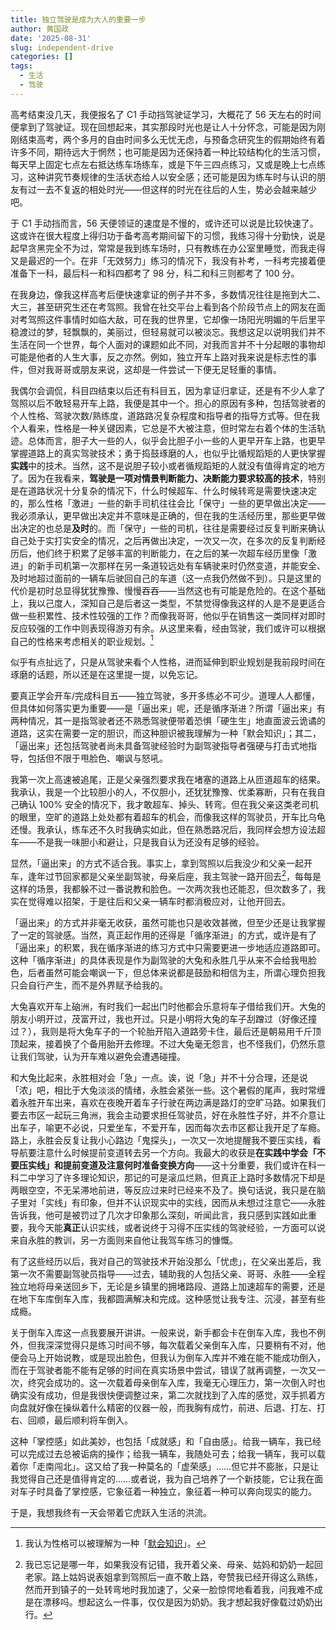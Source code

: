 ```yaml
---
title: 独立驾驶是成为大人的重要一步
author: 黄国政
date: '2025-08-31'
slug: independent-drive
categories: []
tags:
  - 生活
  - 驾驶
---
```


<!--more-->

高考结束没几天，我便报名了 C1 手动挡驾驶证学习，大概花了 56 天左右的时间便拿到了驾驶证。现在回想起来，其实那段时光也是让人十分怀念，可能是因为刚刚结束高考，两个多月的自由时间多么无忧无虑，与预备念研究生的假期始终有着许多不同，期待远大于惘然；也可能是因为还保持着一种比较结构化的生活习惯，每天早上固定七点左右抵达练车场练车，或是下午三四点练习，又或是晚上七点练习，这种讲究节奏规律的生活状态给人以安全感；还可能是因为练车时与认识的朋友有过一去不复返的相处时光——但这样的时光在往后的人生，势必会越来越少吧。

于 C1 手动挡而言，56 天便领证的速度是不慢的，或许还可以说是比较快速了。这或许在很大程度上得归功于备考高考期间留下的习惯，我练习得十分勤快，说是起早贪黑完全不为过，常常是我到练车场时，只有教练在办公室里睡觉，而我走得又是最迟的一个。在非「无效努力」练习的情况下，我没有补考，一科考完接着便准备下一科，最后科一和科四都考了 98 分，科二和科三则都考了 100 分。

在我身边，像我这样高考后便快速拿证的例子并不多，多数情况往往是拖到大二、大三，甚至研究生还在考驾照。我曾在社交平台上看到各个阶段节点上的网友在面对考驾照这件事情时如临大敌，可在我的世界里，它却像一场阳光明媚的午后里平稳渡过的梦，轻飘飘的，美丽过，但轻易就可以被淡忘。我想这足以说明我们并不生活在同一个世界，每个人面对的课题如此不同，对我而言并不十分起眼的事物却可能是他者的人生大事，反之亦然。例如，独立开车上路对我来说是标志性的事件，但对我哥哥或朋友来说，这却是一件尝试一下便无足轻重的事情。

我偶尔会调侃，科目四结束以后还有科目五，因为拿证归拿证，还是有不少人拿了驾照以后不敢轻易开车上路，我便是其中一个。担心的原因有多种，包括驾驶者的个人性格、驾驶次数/熟练度，道路路况复杂程度和指导者的指导方式等。但在我个人看来，性格是一种关键因素，它总是不大被注意，但时常左右着个体的生活轨迹。总体而言，胆子大一些的人，似乎会比胆子小一些的人更早开车上路，也更早掌握道路上的真实驾驶技术；勇于捣鼓琢磨的人，也似乎比循规蹈矩的人更快掌握**实践**中的技术。当然，这不是说胆子较小或者循规蹈矩的人就没有值得肯定的地方了。因为在我看来，**驾驶是一项对情景判断能力、决断能力要求较高的技术**，特别是在道路状况十分复杂的情况下，什么时候超车、什么时候转弯是需要快速决定的，那么性格「激进」一些的新手司机往往会比「保守」一些的更早做出决定——我必须承认，更早做出决定并不意味是正确的，但在我的生活经历里，那些更早做出决定的也总是**及时**的。而「保守」一些的司机，往往是需要经过反复判断来确认自己处于实打实安全的情况，之后再做出决定，一次又一次，在多次的反复判断经历后，他们终于积累了足够丰富的判断能力，在之后的某一次超车经历里像「激进」的新手司机第一次那样在另一条道较远处有车辆驶来时仍然变道，并能安全、及时地超过面前的一辆车后驶回自己的车道（这一点我仍然做不到）。只是这里的代价是初时总显得犹犹豫豫、慢慢吞吞——当然这也有可能是危险的。在这个基础上，我以己度人，深知自己是后者这一类型，不禁觉得像我这样的人是不是更适合做一些积累性、技术性较强的工作？而像我哥哥，他似乎在销售这一类同样对即时反应较强的工作中则表现得游刃有余。从这里来看，经由驾驶，我们或许可以根据自己的性格来考虑相关的职业规划。[^1]

[^1]: 我认为性格可以被理解为一种「[默会知识](https://zh.wikipedia.org/zh-cn/%E9%9A%90%E6%80%A7%E7%9F%A5%E8%AF%86)」。

似乎有点扯远了，只是从驾驶来看个人性格，进而延伸到职业规划是我前段时间在琢磨的话题，所以还是在这里提一提，以免忘记。

要真正学会开车/完成科目五——独立驾驶，多开多练必不可少。道理人人都懂，但具体如何落实更为重要——是「逼出来」呢，还是循序渐进？所谓「逼出来」有两种情况，其一是指驾驶者还不熟悉驾驶便带着恐惧「硬生生」地直面波云诡谲的道路，这实在需要一定的胆识，而这种胆识被我理解为一种「默会知识」；其二，「逼出来」还包括驾驶者尚未具备驾驶经验时为副驾驶指导者强硬与打击式地指导，包括但不限于甩脸色、嘲讽与怒吼。

我第一次上高速被追尾，正是父亲强烈要求我在堵塞的道路上从匝道超车的结果。我承认，我是一个比较胆小的人，不仅胆小，还犹犹豫豫、优柔寡断，只有在我自己确认 100% 安全的情况下，我才敢超车、掉头、转弯。但在我父亲这类老司机的眼里，空旷的道路上处处都有着超车的机会，而像我这样的驾驶员，开车比乌龟还慢。我承认，练车还不久时我确实如此，但在熟悉路况后，我同样会想方设法超车——不是我一味胆小和避让，只是我自认为还没有足够的经验。

显然，「逼出来」的方式不适合我。事实上，拿到驾照以后我没少和父亲一起开车，逢年过节回家都是父亲坐副驾驶，母亲后座，我主驾驶一路开回去[^2]，每每是这样的场景，我都躲不过一番说教和脸色。一次两次我也还能忍，但次数多了，我实在觉得难以招架，于是往后和父亲一辆车时都消极应对，让他开回去。

[^2]: 我已忘记是哪一年，如果我没有记错，我开着父亲、母亲、姑妈和奶奶一起回老家。路上姑妈说表姐拿到驾照后一直不敢上路，夸赞我已经开得这么熟练，然而开到镇子的一处转弯地时我加速了，父亲一脸惊愕地看着我，问我难不成是在漂移吗。想起这么一件事，仅仅是因为奶奶。我才想起我好像载过奶奶出行。

「逼出来」的方式并非毫无收获，虽然可能也只是收效甚微，但至少还是让我掌握了一定的驾驶感。当然，真正起作用的还得是「循序渐进」的方式，或许是有了「逼出来」的积累，我在循序渐进的练习方式中只需要更进一步地适应道路即可。这种「循序渐进」的具体表现是作为副驾驶的大兔和永胜几乎从来不会给我甩脸色，后者虽然可能会嘲讽一下，但总体来说都是鼓励和相信为主，所谓心理负担我只会自行产生，而不是外界赋予给我的。

大兔喜欢开车上硇洲，有时我们一起出门时他都会乐意将车子借给我们开。大兔的朋友小明开过，茂富开过，我也开过。只是小明将大兔的车子刮蹭过（好像还撞过？），我则是将大兔车子的一个轮胎开陷入道路旁卡住，最后还是朝易用千斤顶顶起来，接着换了个备用胎开去修理。不过大兔毫无怨言，也不怪我们，仍然乐意让我们驾驶，认为开车难以避免会遭遇碰撞。

和大兔比起来，永胜相对会「急」一点。诶，说「急」并不十分合理，还是说「浓」吧，相比于大兔淡淡的情绪，永胜会紧张一些。这个暑假的尾声，我时常缠着永胜开车出来，喜欢在夜晚开着车子行驶在两边满是路灯的空旷马路。如果我们要去市区一起玩三角洲，我会主动要求担任驾驶员，好在永胜性子好，并不介意让出车子，喻更不必说，只爱坐车，不爱开车，因而每次去市区都让我开足了车瘾。路上，永胜会反复让我小心路边「鬼探头」，一次又一次地提醒我不要压实线，看导航要注意什么时候提前变道转去另一个方向。我最大的收获是**在实践中学会「不要压实线」**和**提前变道及注意何时准备变换方向**——这十分重要，我们或许在科一科二中学习了许多理论知识，那记的可是滚瓜烂熟，但真正上路时多数情况下却是两眼空空，不无呆滞地前进，等反应过来时已经来不及了。换句话说，我只是在脑子里对「实线」有印象，但并不认识现实中的实线，因而从未想过注意它——永胜告诉我，他可是被罚过了几次才印象那么深刻，听闻此言，我只感到实践如此重要，我今天能**真正**认识实线，或者说终于习得不压实线的驾驶经验，一方面可以说来自永胜的教训，另一方面则来自他让我驾车练习的慷慨。

有了这些经历以后，我对自己的驾驶技术开始没那么「忧虑」，在父亲出差后，我第一次不需要副驾驶员指导——过去，辅助我的人包括父亲、哥哥、永胜——全程独立地将母亲送回乡下，无论是乡镇里的拥堵路段、道路上加速超车的需要，还是在地下车库倒车入库，我都圆满解决和完成。这种感觉让我专注、沉浸，甚至有些成瘾。

关于倒车入库这一点我要展开讲讲。一般来说，新手都会卡在倒车入库，我也不例外，但我深深觉得只是练习时间不够，每次载着父亲倒车入库，只要稍有不对，他便会马上开始说教，或是现出脸色，但我认为倒车入库并不难在能不能成功倒入，而在于驾驶者能不能有足够的时间在真实场景中尝试，错误了就再调整，一次又一次，终究会成功的。这一次载着母亲倒车入库，我毫无心理压力，第一次倒入时也确实没有成功，但是我很快便调整过来，第二次就找到了入库的感觉，双手抓着方向盘就好像在操纵着什么精密的仪器一般，而我胸有成竹，前进、后退、打左、打右、回顺，最后顺利将车倒入。

这种「掌控感」如此美妙，也包括「成就感」和「自由感」。给我一辆车，我已经可以完成过去总被诟病的操作；给我一辆车，我随处可去；给我一辆车，我可以载着你「走南闯北」。这又给了我一种莫名的「虚荣感」……但它并不膨胀，只是让我觉得自己还是值得肯定的……或者说，我为自己培养了一个新技能，它让我在面对车子时具备了掌控感，它象征着一种独立，象征着一种可以奔向现实的能力。

于是，我想我终有一天会带着它虎跃入生活的洪流。
